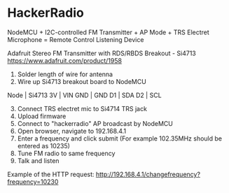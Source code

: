 # HackerRadio
 
NodeMCU + I2C-controlled FM Transmitter + AP Mode + TRS Electret Microphone = Remote Control Listening Device

Adafruit Stereo FM Transmitter with RDS/RBDS Breakout - Si4713
https://www.adafruit.com/product/1958

1. Solder length of wire for antenna
2. Wire up Si4713 breakout board to NodeMCU

Node |  Si4713
3V | VIN
GND  | GND
D1 | SDA
D2 | SCL

3.  Connect TRS electret mic to Si4714 TRS jack
4.  Upload firmware
5.  Connect to "hackerradio" AP broadcast by NodeMCU
6.  Open browser, navigate to 192.168.4.1
7.  Enter a frequency and click submit  (For example 102.35MHz should be entered as 10235)
8.  Tune FM radio to same frequency
9.  Talk and listen

Example of the HTTP request:
http://192.168.4.1/changefrequency?frequency=10230
